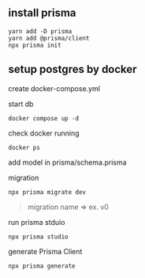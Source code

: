 ## install prisma
```shell
yarn add -D prisma
yarn add @prisma/client
npx prisma init
```

## setup postgres by docker

create docker-compose.yml  

start db  
```shell
docker compose up -d
```

check docker running  
```shell
docker ps
```

add model in prisma/schema.prisma  

migration  
```shell
npx prisma migrate dev
```
> migration name => ex. v0  

run prisma stduio  
```shell
npx prisma studio
```

generate Prisma Client  
```shell
npx prisma generate
```